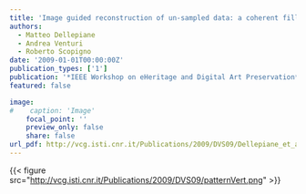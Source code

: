 ```yaml
---
title: 'Image guided reconstruction of un-sampled data: a coherent filling for uncomplete Cultural Heritage models'
authors:
  - Matteo Dellepiane
  - Andrea Venturi
  - Roberto Scopigno
date: '2009-01-01T00:00:00Z'
publication_types: ['1']
publication: '*IEEE Workshop on eHeritage and Digital Art Preservation*'
featured: false

image:
#    caption: 'Image'
    focal_point: ''
    preview_only: false
    share: false
url_pdf: http://vcg.isti.cnr.it/Publications/2009/DVS09/Dellepiane_et_al_HoleFiller.pdf
---
```

{{< figure src="http://vcg.isti.cnr.it/Publications/2009/DVS09/patternVert.png" >}}
